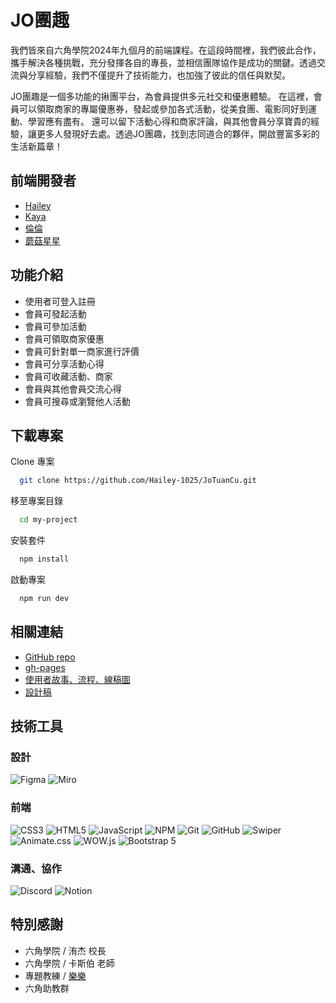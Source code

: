 # JO團趣

我們皆來自六角學院2024年九個月的前端課程。在這段時間裡，我們彼此合作，攜手解決各種挑戰，充分發揮各自的專長，並相信團隊協作是成功的關鍵。透過交流與分享經驗，我們不僅提升了技術能力，也加強了彼此的信任與默契。

JO團趣是一個多功能的揪團平台，為會員提供多元社交和優惠體驗。
在這裡，會員可以領取商家的專屬優惠券，發起或參加各式活動，從美食團、電影同好到運動、學習應有盡有。
還可以留下活動心得和商家評論，與其他會員分享寶貴的經驗，讓更多人發現好去處。透過JO團趣，找到志同道合的夥伴，開啟豐富多彩的生活新篇章！


## 前端開發者
- [Hailey](https://github.com/Hailey-1025)
- [Kaya](https://github.com/kayaribi)
- [倫倫](https://github.com/D1034422045)
- [蘑菇星星](https://github.com/hbill320115)

## 功能介紹

- 使用者可登入註冊
- 會員可發起活動
- 會員可參加活動
- 會員可領取商家優惠
- 會員可針對單一商家進行評價
- 會員可分享活動心得
- 會員可收藏活動、商家
- 會員與其他會員交流心得
- 會員可搜尋或瀏覽他人活動


## 下載專案

Clone 專案

```bash
  git clone https://github.com/Hailey-1025/JoTuanCu.git
```

移至專案目錄

```bash
  cd my-project
```

安裝套件

```bash
  npm install
```

啟動專案

```bash
  npm run dev
```

## 相關連結
- [GitHub repo](https://github.com/Hailey-1025/JoTuanCu)
- [gh-pages](https://hailey-1025.github.io/JoTuanCu/)
- [使用者故事、流程、線稿圖](https://miro.com/app/board/uXjVKxfa4O8=/)
- [設計稿](https://www.figma.com/design/BfXXggibEsSVUUaVBfjBeV/%23D-2-JO%E5%9C%98%E8%B6%A3?node-id=0-1&node-type=canvas&t=ymMfDMW0YWExuHHf-0)

## 技術工具

### 設計
![Figma](https://img.shields.io/badge/figma-%23F24E1E.svg?style=for-the-badge&logo=figma&logoColor=white)
![Miro](https://img.shields.io/badge/miro-FFD700?style=for-the-badge&logo=miro&logoColor=white)

### 前端
![CSS3](https://img.shields.io/badge/css3-%231572B6.svg?style=for-the-badge&logo=css3&logoColor=white)
![HTML5](https://img.shields.io/badge/html5-%23E34F26.svg?style=for-the-badge&logo=html5&logoColor=white)
![JavaScript](https://img.shields.io/badge/javascript-%23323330.svg?style=for-the-badge&logo=javascript&logoColor=%23F7DF1E)
![NPM](https://img.shields.io/badge/NPM-%23CB3837.svg?style=for-the-badge&logo=npm&logoColor=white)
![Git](https://img.shields.io/badge/git-%23F05033.svg?style=for-the-badge&logo=git&logoColor=white)
![GitHub](https://img.shields.io/badge/github-%23121011.svg?style=for-the-badge&logo=github&logoColor=white)
![Swiper](https://img.shields.io/badge/swiper-blue?style=for-the-badge&logo=swiper&logoColor=white)
![Animate.css](https://img.shields.io/badge/animate.css-00BFFF?style=for-the-badge&logo=css3&logoColor=white)
![WOW.js](https://img.shields.io/badge/wow.js-32CD32?style=for-the-badge&logo=javascript&logoColor=white)
![Bootstrap 5](https://img.shields.io/badge/bootstrap%205-7952B3?style=for-the-badge&logo=bootstrap&logoColor=white)

### 溝通、協作
![Discord](https://img.shields.io/badge/discord-5865F2?style=for-the-badge&logo=discord&logoColor=white)
![Notion](https://img.shields.io/badge/notion-blue?style=for-the-badge&logo=notion&logoColor=white)

## 特別感謝
- 六角學院 / 洧杰 校長
- 六角學院 / 卡斯伯 老師
- 專題教練 / [樂樂](https://github.com/PinyiW0)
- 六角助教群